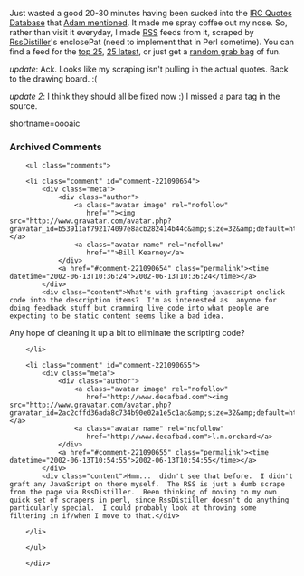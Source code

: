 <p>Just wasted a good 20-30 minutes having been sucked into the <a href="http://www.geekissues.org/quotes/">IRC Quotes Database</a> that <a href="http://ipwebdev.com/radio/2002/06/11.php#a192">Adam mentioned</a>.  It made me spray coffee out my nose.  So, rather than visit it everyday, I made <a href="http://www.decafbad.com/twiki/bin/view/Main/RSS">RSS</a> feeds from it, scraped by <a href="http://radiotools.evectors.it/itstories/story$num=13&amp;sec=3&amp;data=stories">RssDistiller</a>'s enclosePat (need to implement that in Perl sometime).  You can find a feed for the <a href="http://www.decafbad.com/deus_x/radio/RssDistillerChannels/irc-qdb.xml">top 25</a>, <a href="http://www.decafbad.com/deus_x/radio/RssDistillerChannels/irc-qdb-latest.xml">25 latest</a>, or just get a <a href="http://www.decafbad.com/deus_x/radio/RssDistillerChannels/irc-qdb-random.xml">random grab bag</a> of fun.</p>
<p><i>update</i>: Ack.  Looks like my scraping isn't pulling in the actual quotes.  Back to the drawing board.  :(</p>
<p><i>update 2</i>: I think they should all be fixed now :)  I missed a para tag in the source.</p>
<!--more-->
shortname=oooaic

<div id="comments" class="comments archived-comments">
            <h3>Archived Comments</h3>
            
        <ul class="comments">
            
        <li class="comment" id="comment-221090654">
            <div class="meta">
                <div class="author">
                    <a class="avatar image" rel="nofollow" 
                       href=""><img src="http://www.gravatar.com/avatar.php?gravatar_id=b53911af792174097e8acb282414b44c&amp;size=32&amp;default=http://mediacdn.disqus.com/1320279820/images/noavatar32.png"/></a>
                    <a class="avatar name" rel="nofollow" 
                       href="">Bill Kearney</a>
                </div>
                <a href="#comment-221090654" class="permalink"><time datetime="2002-06-13T10:36:24">2002-06-13T10:36:24</time></a>
            </div>
            <div class="content">What's with grafting javascript onclick code into the description items?  I'm as interested as  anyone for doing feedback stuff but cramming live code into what people are expecting to be static content seems like a bad idea.

Any hope of cleaning it up a bit to eliminate the scripting code?</div>
            
        </li>
    
        <li class="comment" id="comment-221090655">
            <div class="meta">
                <div class="author">
                    <a class="avatar image" rel="nofollow" 
                       href="http://www.decafbad.com"><img src="http://www.gravatar.com/avatar.php?gravatar_id=2ac2cffd36ada8c734b90e02a1e5c1ac&amp;size=32&amp;default=http://mediacdn.disqus.com/1320279820/images/noavatar32.png"/></a>
                    <a class="avatar name" rel="nofollow" 
                       href="http://www.decafbad.com">l.m.orchard</a>
                </div>
                <a href="#comment-221090655" class="permalink"><time datetime="2002-06-13T10:54:55">2002-06-13T10:54:55</time></a>
            </div>
            <div class="content">Hmm...  didn't see that before.  I didn't graft any JavaScript on there myself.  The RSS is just a dumb scrape from the page via RssDistiller.  Been thinking of moving to my own quick set of scrapers in perl, since RssDistiller doesn't do anything particularly special.  I could probably look at throwing some filtering in if/when I move to that.</div>
            
        </li>
    
        </ul>
    
        </div>
    